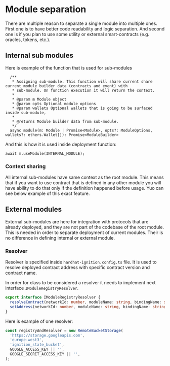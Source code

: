 # Module separation

There are multiple reason to separate a single module into multiple ones. First one is to have better code readability
and logic separation. And second one is if you plan to use some utility or external smart-contracts (e.g. oracles,
tokens, etc.).

## Internal sub modules

Here is example of the function that is used for sub-modules
```
  /**
   * Assigning sub-module. This function will share current share current module builder data (contracts and event) with
   * sub-module. On function execution it will return the context.
   *
   * @param m Module object
   * @param opts Optional module options
   * @param wallets Optional wallets that is going to be surfaced inside sub-module,
   *
   * @returns Module builder data from sub-module.
   */
  async module(m: Module | Promise<Module>, opts?: ModuleOptions, wallets?: ethers.Wallet[]): Promise<ModuleBuilder>
```

And this is how it is used inside deployment function:
```
await m.useModule(INTERNAL_MODULE);
```

### Context sharing

All internal sub-modules have same context as the root module. This means that if you want to use contract that is 
defined in any other module you will have ability to do that only if the definition happened before usage. Yuo can see below
example of this exact feature.

## External modules

External sub-modules are here for integration with protocols that are already deployed, and they are not part of the 
codebase of the root module. This is needed in order to separate deployment of current modules. Their is no difference
in defining internal or external module.

### Resolver

Resolver is specified inside `hardhat-ignition.config.ts` file. It is used to resolve deployed contract address with
specific contract version and contract name.

In order for class to be considered a resolver it needs to implement next interface `IModuleRegistryResolver`.
```typescript
export interface IModuleRegistryResolver {
  resolveContract(networkId: number, moduleName: string, bindingName: string): Promise<string>;
  setAddress(networkId: number, moduleName: string, bindingName: string, address: string): Promise<boolean>;
}
```

Here is example of one resolver:
```typescript
const registryAndResolver = new RemoteBucketStorage(
  'https://storage.googleapis.com',
  'europe-west3',
  'ignition_state_bucket',
  GOOGLE_ACCESS_KEY || '',
  GOOGLE_SECRET_ACCESS_KEY || '',
);
```
